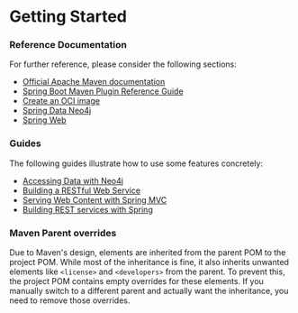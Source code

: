 # Getting Started

### Reference Documentation
For further reference, please consider the following sections:

* [Official Apache Maven documentation](https://maven.apache.org/guides/index.html)
* [Spring Boot Maven Plugin Reference Guide](https://docs.spring.io/spring-boot/3.4.3.RELEASE/maven-plugin)
* [Create an OCI image](https://docs.spring.io/spring-boot/3.4.3.RELEASE/maven-plugin/build-image.html)
* [Spring Data Neo4j](https://docs.spring.io/spring-boot/3.4.3.RELEASE/reference/data/nosql.html#data.nosql.neo4j)
* [Spring Web](https://docs.spring.io/spring-boot/3.4.3.RELEASE/reference/web/servlet.html)

### Guides
The following guides illustrate how to use some features concretely:

* [Accessing Data with Neo4j](https://spring.io/guides/gs/accessing-data-neo4j/)
* [Building a RESTful Web Service](https://spring.io/guides/gs/rest-service/)
* [Serving Web Content with Spring MVC](https://spring.io/guides/gs/serving-web-content/)
* [Building REST services with Spring](https://spring.io/guides/tutorials/rest/)

### Maven Parent overrides

Due to Maven's design, elements are inherited from the parent POM to the project POM.
While most of the inheritance is fine, it also inherits unwanted elements like `<license>` and `<developers>` from the parent.
To prevent this, the project POM contains empty overrides for these elements.
If you manually switch to a different parent and actually want the inheritance, you need to remove those overrides.


